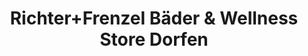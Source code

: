 ---
title: "Richter+Frenzel Bäder & Wellness Store Dorfen"
url: /dorfen/richter-frenzel-baeder-und-wellness-store-dorfen/
shop: Badezimmer
---